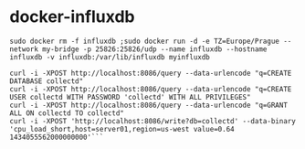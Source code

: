 # docker-influxdb


`sudo docker rm -f influxdb ;sudo docker run -d -e TZ=Europe/Prague --network my-bridge -p 25826:25826/udp --name influxdb --hostname influxdb -v influxdb:/var/lib/influxdb myinfluxdb`

```
curl -i -XPOST http://localhost:8086/query --data-urlencode "q=CREATE DATABASE collectd"
curl -i -XPOST http://localhost:8086/query --data-urlencode "q=CREATE USER collectd WITH PASSWORD 'collectd' WITH ALL PRIVILEGES"
curl -i -XPOST http://localhost:8086/query --data-urlencode "q=GRANT ALL ON collectd TO collectd"
curl -i -XPOST 'http://localhost:8086/write?db=collectd' --data-binary 'cpu_load_short,host=server01,region=us-west value=0.64 1434055562000000000'```
